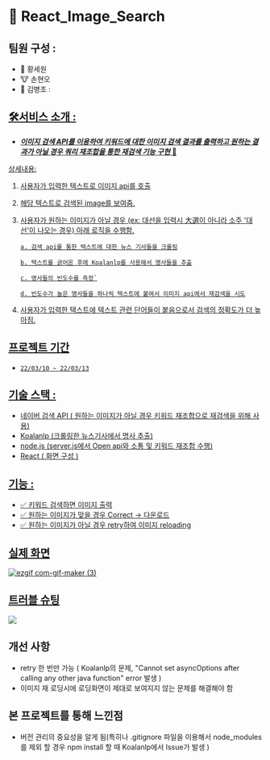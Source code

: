 # 🎈 React_Image_Search

## 팀원 구성 :

- 🐰 황세원
- 🐮 손현오
- 🐶 김병조 : <a href="https://github.com/KIMBJ1"> 

## 🛠️서비스 소개 :

- **_이미지 검색 API를 이용하여 키워드에 대한 이미지 검색 결과를 출력하고 원하는 결과가 아닐 경우 쿼리 재조합을 통한 재검색 기능 구현_** 🚀

상세내용:

1. 사용자가 입력한 텍스트로 이미지 api를 호출
2. 해당 텍스트로 검색된 image를 보여줌.
3. 사용자가 원하는 이미지가 아닐 경우 (ex: 대선을 입력시 大選이 아니라 소주 '대선'이 나오는 경우) 아래 로직을 수행함.

   ```
   a. 검색 api를 통한 텍스트에 대한 뉴스 기사들을 크롤링

   b. 텍스트를 긁어온 후에 Koalanlp를 사용해서 명사들을 추출

   c. 명사들의 빈도수를 측정`

   d. 빈도수가 높은 명사들을 하나씩 텍스트에 붙여서 이미지 api에서 재검색을 시도
   ```

4. 사용자가 입력한 텍스트에 텍스트 관련 단어들이 붙음으로서 검색의 정확도가 더 높아짐.

## 프로젝트 기간

- `22/03/10 ~ 22/03/13`

## 기술 스택 :

- 네이버 검색 API ( 원하는 이미지가 아닐 경우 키워드 재조합으로 재검색을 위해 사용)
- Koalanlp (크롤링한 뉴스기사에서 명사 추출)
- node.js (server.js에서 Open api와 소통 및 키워드 재조합 수행)
- React ( 화면 구성 )

## 기능 :

- ✅ 키워드 검색하면 이미지 출력
- ✅ 원하는 이미지가 맞을 경우 Correct -> 다운로드
- ✅ 원하는 이미지가 아닐 경우 retry하여 이미지 reloading

## 실제 화면

![ezgif com-gif-maker (3)](https://user-images.githubusercontent.com/57746855/158065166-f25a2900-74c2-414c-aeba-b00e6837da94.gif)


## 트러블 슈팅

<a href="https://github.com/xxxxntp/React_Image_Search/wiki/Trouble-Shooting"><img src="https://img.shields.io/badge/Trouble Shooting-46B077?style=for-the-badge&logoWidth=50"/></a>

## 개선 사항

- retry 한 번만 가능 ( Koalanlp의 문제, "Cannot set asyncOptions after calling any other java function" error 발생 )
- 이미지 재 로딩시에 로딩화면이 제대로 보여지지 않는 문제를 해결해야 함

## 본 프로젝트를 통해 느낀점

- 버전 관리의 중요성을 알게 됨(특히나 .gitignore 파일을 이용해서 node_modules를 제외 할 경우 npm install 할 때 Koalanlp에서 Issue가 발생 )
